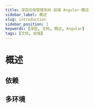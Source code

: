 ```yaml
---
title: 深蓝后端管理系统-前端 Angular-概述
sidebar_label: 概述
slug: introduction
sidebar_position: 1
keywords: [深蓝, 文档, 概述, Angular]
tags: [文档, 前端]
---
```


# 概述

## 依赖


## 多环境

## 